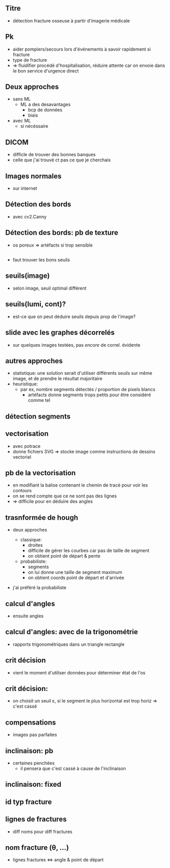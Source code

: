 ## Titre

- détection fracture osseuse à partir d'imagerie médicale

## Pk

- aider pompiers/secours lors d'événements à savoir rapidement si fracture
- type de fracture
- => fluidifier procédé d'hospitalisation, réduire attente car on envoie dans le bon service d'urgence direct

## Deux approches

- sans ML
  - ML a des desavantages
    - bcp de données 
    - biais
- avec ML
  - si nécéssaire

## DICOM

- difficle de trouver des bonnes banques
- celle que j'ai trouvé ct pas ce que je cherchais

## Images normales

- sur internet

## Détection des bords

- avec cv2.Canny
<!-- - _TODO? principe de fonctionnement de Canny?_ -->

## Détection des bords: pb de texture

- os poreux => artéfacts si trop sensible

## 

- faut trouver les bons seuils

## seuils(image)

- selon image, seuil optimal différent

## seuils(lumi, cont)?

- est-ce que on peut déduire seuils depuis prop de l'image?

## slide avec les graphes décorrelés

- sur quelques images testées, pas _encore_ de correl. évidente

## autres approches

- statistique: une solution serait d'utiliser différents seuils sur même image, et de prendre le résultat majoritaire
- heuristique:
  - par ex, nombre segments détectés / proportion de pixels blancs
      - artéfacts donne segments trops petits pour être considéré comme tel
  <!-- - (autres auxquelles j'ai pas encore pensé) -->

## détection segments

## vectorisation

- avec potrace
- donne fichiers SVG => stocke image comme instructions de dessins vectoriel

## pb de la vectorisation

- en modifiant la balise contenant le chemin de tracé pour voir les contours
- on se rend compte que ce ne sont pas des lignes
- => difficile pour en déduire des angles

## trasnformée de hough

<!-- - _TODO: principe des transformées de hough?_ -->
- deux approches
  - classique:
    - droites
    - difficile de gérer les courbes car pas de taille de segment
    - on obtient point de départ & pente
  - probabiliste:
    - segments
    - on lui donne une taille de segment maximum
    - on obtient coords point de départ et d'arrivée

- j'ai préféré la probabiliste

## calcul d'angles

- ensuite angles

## calcul d'angles: avec de la trigonométrie

- rapports trigonométriques dans un triangle rectangle

## crit décision

- vient le moment d'utiliser données pour déterminer état de l'os

## crit décision: <formule>

- on choisit un seuil ε, si le segment le plus horizontal est trop horiz => c'est cassé

## compensations

- images pas parfaites

## inclinaison: pb

- certaines penchées
    - il pensera que c'est cassé à cause de l'inclinaison

## inclinaison: fixed

## id typ fracture

## lignes de fractures

- diff noms pour diff fractures

## nom fracture (θ, ...)

- lignes fractures <=> angle & point de départ
